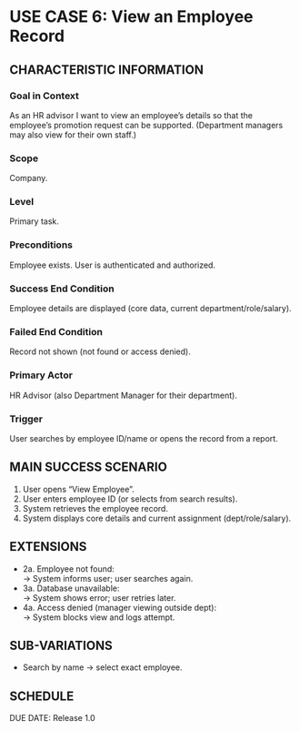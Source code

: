 # USE CASE 6: View an Employee Record

## CHARACTERISTIC INFORMATION

### Goal in Context
As an HR advisor I want to view an employee’s details so that the employee’s promotion request can be supported.
(Department managers may also view for their own staff.)

### Scope
Company.

### Level
Primary task.

### Preconditions
Employee exists. User is authenticated and authorized.

### Success End Condition
Employee details are displayed (core data, current department/role/salary).

### Failed End Condition
Record not shown (not found or access denied).

### Primary Actor
HR Advisor (also Department Manager for their department).

### Trigger
User searches by employee ID/name or opens the record from a report.

## MAIN SUCCESS SCENARIO
1. User opens “View Employee”.
2. User enters employee ID (or selects from search results).
3. System retrieves the employee record.
4. System displays core details and current assignment (dept/role/salary).

## EXTENSIONS
- 2a. Employee not found:  
  -> System informs user; user searches again.
- 3a. Database unavailable:  
  -> System shows error; user retries later.
- 4a. Access denied (manager viewing outside dept):  
  -> System blocks view and logs attempt.

## SUB-VARIATIONS
- Search by name → select exact employee.

## SCHEDULE
DUE DATE: Release 1.0

